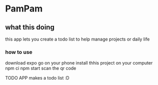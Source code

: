 # PamPam

## what this doing

this app lets you create a todo list to help manage projects or daily life

### how to  use
download expo go on your phone
install thhis project on your computer
npm ci
npm  start
scan the qr code

TODO APP
makes a todo list
:D
